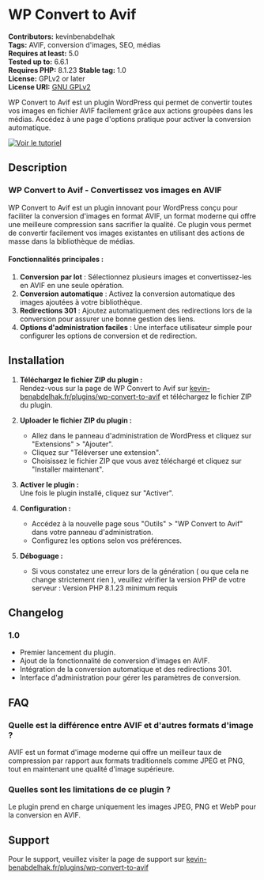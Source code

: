 # WP Convert to Avif

**Contributors:** kevinbenabdelhak  
**Tags:** AVIF, conversion d'images, SEO, médias  
**Requires at least:** 5.0  
**Tested up to:** 6.6.1     
**Requires PHP:** 8.1.23 
**Stable tag:** 1.0  
**License:** GPLv2 or later  
**License URI:** [GNU GPLv2](https://www.gnu.org/licenses/gpl-2.0.html)  

WP Convert to Avif est un plugin WordPress qui permet de convertir toutes vos images en fichier AVIF facilement grâce aux actions groupées dans les médias. Accédez à une page d'options pratique pour activer la conversion automatique.

[![Voir le tutoriel](https://img.youtube.com/vi/LliT1XBdFMU/maxresdefault.jpg)](https://www.youtube.com/watch?v=LliT1XBdFMU&ab_channel=KevinBenabdelhak)

## Description

### WP Convert to Avif - Convertissez vos images en AVIF

WP Convert to Avif est un plugin innovant pour WordPress conçu pour faciliter la conversion d'images en format AVIF, un format moderne qui offre une meilleure compression sans sacrifier la qualité. Ce plugin vous permet de convertir facilement vos images existantes en utilisant des actions de masse dans la bibliothèque de médias.

#### Fonctionnalités principales :
1. **Conversion par lot** : Sélectionnez plusieurs images et convertissez-les en AVIF en une seule opération.
2. **Conversion automatique** : Activez la conversion automatique des images ajoutées à votre bibliothèque.
3. **Redirections 301** : Ajoutez automatiquement des redirections lors de la conversion pour assurer une bonne gestion des liens.
4. **Options d'administration faciles** : Une interface utilisateur simple pour configurer les options de conversion et de redirection.

## Installation

1. **Téléchargez le fichier ZIP du plugin :**  
   Rendez-vous sur la page de WP Convert to Avif sur [kevin-benabdelhak.fr/plugins/wp-convert-to-avif](https://kevin-benabdelhak.fr/plugins/wp-convert-to-avif/) et téléchargez le fichier ZIP du plugin.

2. **Uploader le fichier ZIP du plugin :**  
   - Allez dans le panneau d'administration de WordPress et cliquez sur "Extensions" > "Ajouter".
   - Cliquez sur "Téléverser une extension".
   - Choisissez le fichier ZIP que vous avez téléchargé et cliquez sur "Installer maintenant".

3. **Activer le plugin :**  
   Une fois le plugin installé, cliquez sur "Activer".

4. **Configuration :**  
   - Accédez à la nouvelle page sous "Outils" > "WP Convert to Avif" dans votre panneau d'administration.
   - Configurez les options selon vos préférences.
5. **Déboguage :**  
   - Si vous constatez une erreur lors de la génération ( ou que cela ne change strictement rien ), veuillez vérifier la version PHP de votre serveur : Version PHP 8.1.23 minimum requis
## Changelog

### 1.0
* Premier lancement du plugin.
* Ajout de la fonctionnalité de conversion d'images en AVIF.
* Intégration de la conversion automatique et des redirections 301.
* Interface d'administration pour gérer les paramètres de conversion.

## FAQ

### Quelle est la différence entre AVIF et d'autres formats d'image ?
AVIF est un format d'image moderne qui offre un meilleur taux de compression par rapport aux formats traditionnels comme JPEG et PNG, tout en maintenant une qualité d'image supérieure.

### Quelles sont les limitations de ce plugin ?
Le plugin prend en charge uniquement les images JPEG, PNG et WebP pour la conversion en AVIF.

## Support
Pour le support, veuillez visiter la page de support sur [kevin-benabdelhak.fr/plugins/wp-convert-to-avif](https://kevin-benabdelhak.fr/plugins/wp-convert-to-avif/)
